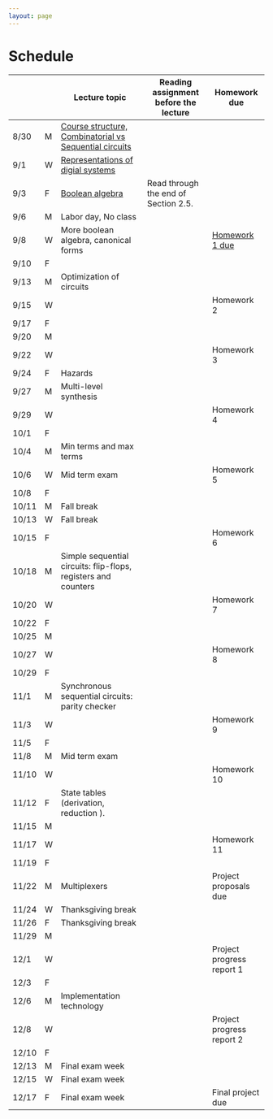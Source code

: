 ```yaml
---
layout: page
---
```

# Schedule

|       |   | Lecture topic                                                                                                                    | Reading assignment before the lecture | Homework due                                         |
| ----- | - | --------------------------------------------------------------                                                                   | ------------------------------------- | -------------------------                            |
| 8/30  | M | [Course structure, Combinatorial vs Sequential circuits]({{site.baseurl}}/slides/2021-08-29-what-to-expect-from-the-course.html) |                                       |                                                      |
| 9/1   | W | [Representations of digial systems]({{site.baseurl}}/slides/2021-09-01-boolean-algebra.html)                                     |                                       |                                                      |
| 9/3   | F | [Boolean algebra]({{site.baseurl}}/slides/2021-09-03-boolean-algebra.html) | Read through the end of Section 2.5.  |                                                      |
| 9/6   | M | Labor day, No class                                                                                                              |                                       |                                                      |
| 9/8   | W | More boolean algebra, canonical forms                                                                                            |                                       | [Homework 1 due]({{site.baseurl}}/homeworks/hw1/hw1.pdf) |
| 9/10  | F |                                                                                                                                  |                                       |                                                      |
| 9/13  | M | Optimization of circuits                                                                                                         |                                       |                                                      |
| 9/15  | W |                                                                                                                                  |                                       | Homework 2                                           |
| 9/17  | F |                                                                                                                                  |                                       |                                                      |
| 9/20  | M |                                                                                                                                  |                                       |                                                      |
| 9/22  | W |                                                                                                                                  |                                       | Homework 3                                           |
| 9/24  | F | Hazards                                                                                                                          |                                       |                                                      |
| 9/27  | M | Multi-level synthesis                                                                                                            |                                       |                                                      |
| 9/29  | W |                                                                                                                                  |                                       | Homework 4                                           |
| 10/1  | F |                                                                                                                                  |                                       |                                                      |
| 10/4  | M | Min terms and max terms                                                                                                          |                                       |                                                      |
| 10/6  | W | Mid term exam                                                                                                                    |                                       | Homework 5                                           |
| 10/8  | F |                                                                                                                                  |                                       |                                                      |
| 10/11 | M | Fall break                                                                                                                       |                                       |                                                      |
| 10/13 | W | Fall break                                                                                                                       |                                       |                                                      |
| 10/15 | F |                                                                                                                                  |                                       | Homework 6                                           |
| 10/18 | M | Simple sequential circuits: flip-flops, registers and counters                                                                   |                                       |                                                      |
| 10/20 | W |                                                                                                                                  |                                       | Homework 7                                           |
| 10/22 | F |                                                                                                                                  |                                       |                                                      |
| 10/25 | M |                                                                                                                                  |                                       |                                                      |
| 10/27 | W |                                                                                                                                  |                                       | Homework 8                                           |
| 10/29 | F |                                                                                                                                  |                                       |                                                      |
| 11/1  | M | Synchronous sequential circuits: parity checker                                                                                  |                                       |                                                      |
| 11/3  | W |                                                                                                                                  |                                       | Homework 9                                           |
| 11/5  | F |                                                                                                                                  |                                       |                                                      |
| 11/8  | M | Mid term exam                                                                                                                    |                                       |                                                      |
| 11/10 | W |                                                                                                                                  |                                       | Homework 10                                          |
| 11/12 | F | State tables (derivation, reduction ).                                                                                           |                                       |                                                      |
| 11/15 | M |                                                                                                                                  |                                       |                                                      |
| 11/17 | W |                                                                                                                                  |                                       | Homework 11                                          |
| 11/19 | F |                                                                                                                                  |                                       |                                                      |
| 11/22 | M | Multiplexers                                                                                                                     |                                       | Project proposals due                                |
| 11/24 | W | Thanksgiving break                                                                                                               |                                       |                                                      |
| 11/26 | F | Thanksgiving break                                                                                                               |                                       |                                                      |
| 11/29 | M |                                                                                                                                  |                                       |                                                      |
| 12/1  | W |                                                                                                                                  |                                       | Project progress report 1                            |
| 12/3  | F |                                                                                                                                  |                                       |                                                      |
| 12/6  | M | Implementation technology                                                                                                        |                                       |                                                      |
| 12/8  | W |                                                                                                                                  |                                       | Project progress report 2                            |
| 12/10 | F |                                                                                                                                  |                                       |                                                      |
| 12/13 | M | Final exam week                                                                                                                  |                                       |                                                      |
| 12/15 | W | Final exam week                                                                                                                  |                                       |                                                      |
| 12/17 | F | Final exam week                                                                                                                  |                                       | Final project due                                    |
